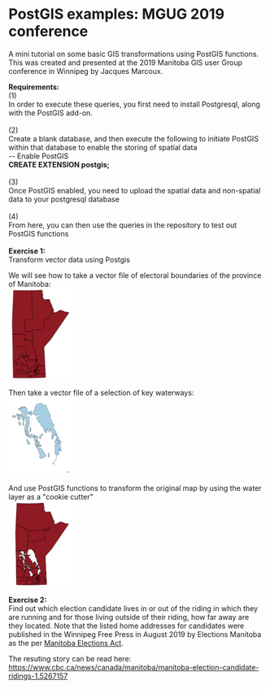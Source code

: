# PostGIS examples: MGUG 2019 conference
A mini tutorial on some basic GIS transformations using PostGIS functions.
This was created and presented at the 2019 Manitoba GIS user Group conference in Winnipeg by Jacques Marcoux.

<b>Requirements:</b><br>
(1)<br>
In order to execute these queries, you first need to install Postgresql, along with the PostGIS add-on.<br>
<br>
(2)<br>
Create a blank database, and then execute the following to initiate PostGIS within that database to enable the storing of spatial data<br>
-- Enable PostGIS<br>
<b>CREATE EXTENSION postgis;</b><br>
<br>
(3)<br>
Once PostGIS enabled, you need to upload the spatial data and non-spatial data to your postgresql database<br>
<br>
(4)<br>
From here, you can then use the queries in the repository to test out PostGIS functions<br>
<br>
<b>Exercise 1:</b><br>
Transform vector data using Postgis

We will see how to take a vector file of electoral boundaries of the province of Manitoba:<br>
<img src="./images/prov.PNG" width="125"><br>

Then take a vector file of a selection of key waterways:<br>
<img src="./images/water.PNG" width="125"><br>

And use PostGIS functions to transform the original map by using the water layer as a "cookie cutter"<br>
<img src="./images/prov2.PNG" width="125"><br>

<b>Exercise 2:</b><br>
Find out which election candidate lives in or out of the riding in which they are running and for those living outside of their riding, how far away are they located.
Note that the listed home addresses for candidates were published in the Winnipeg Free Press in August 2019 by Elections Manitoba as the per <a href="https://web2.gov.mb.ca/laws/statutes/ccsm/e030e.php">Manitoba Elections Act</a>.

The resuting story can be read here:
https://www.cbc.ca/news/canada/manitoba/manitoba-election-candidate-ridings-1.5267157
